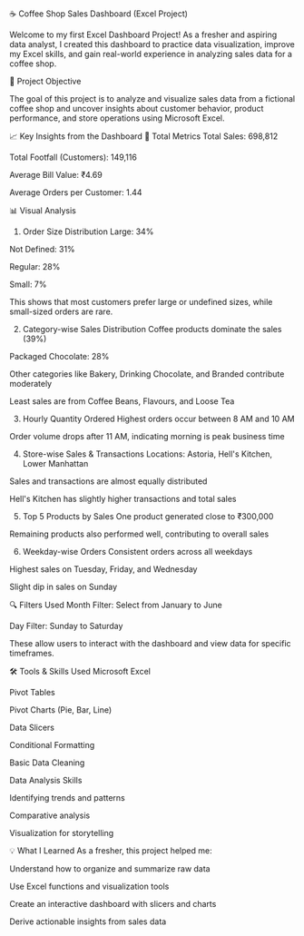 ☕ Coffee Shop Sales Dashboard (Excel Project)

Welcome to my first Excel Dashboard Project! As a fresher and aspiring data analyst, I created this dashboard to practice data visualization, improve my Excel skills, and gain real-world experience in analyzing sales data for a coffee shop.

📌 Project Objective

The goal of this project is to analyze and visualize sales data from a fictional coffee shop and uncover insights about customer behavior, product performance, and store operations using Microsoft Excel.

📈 Key Insights from the Dashboard
🔹 Total Metrics
Total Sales: 698,812

Total Footfall (Customers): 149,116

Average Bill Value: ₹4.69

Average Orders per Customer: 1.44

📊 Visual Analysis
1. Order Size Distribution
Large: 34%

Not Defined: 31%

Regular: 28%

Small: 7%

This shows that most customers prefer large or undefined sizes, while small-sized orders are rare.

2. Category-wise Sales Distribution
Coffee products dominate the sales (39%)

Packaged Chocolate: 28%

Other categories like Bakery, Drinking Chocolate, and Branded contribute moderately

Least sales are from Coffee Beans, Flavours, and Loose Tea

3. Hourly Quantity Ordered
Highest orders occur between 8 AM and 10 AM

Order volume drops after 11 AM, indicating morning is peak business time

4. Store-wise Sales & Transactions
Locations: Astoria, Hell's Kitchen, Lower Manhattan

Sales and transactions are almost equally distributed

Hell's Kitchen has slightly higher transactions and total sales

5. Top 5 Products by Sales
One product generated close to ₹300,000

Remaining products also performed well, contributing to overall sales

6. Weekday-wise Orders
Consistent orders across all weekdays

Highest sales on Tuesday, Friday, and Wednesday

Slight dip in sales on Sunday

🔍 Filters Used
Month Filter: Select from January to June

Day Filter: Sunday to Saturday

These allow users to interact with the dashboard and view data for specific timeframes.

🛠️ Tools & Skills Used
Microsoft Excel

Pivot Tables

Pivot Charts (Pie, Bar, Line)

Data Slicers

Conditional Formatting

Basic Data Cleaning

Data Analysis Skills

Identifying trends and patterns

Comparative analysis

Visualization for storytelling

💡 What I Learned
As a fresher, this project helped me:

Understand how to organize and summarize raw data

Use Excel functions and visualization tools

Create an interactive dashboard with slicers and charts

Derive actionable insights from sales data

